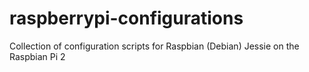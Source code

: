 # raspberrypi-configurations
Collection of configuration scripts for Raspbian (Debian) Jessie on the Raspbian Pi 2


